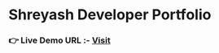 # Shreyash Developer Portfolio
### **👉 Live Demo URL :-** <a href="https://shreyash-developer.netlify.app/">**Visit**</a>
<!-- ![Logo](./assets/site-img.png) -->
